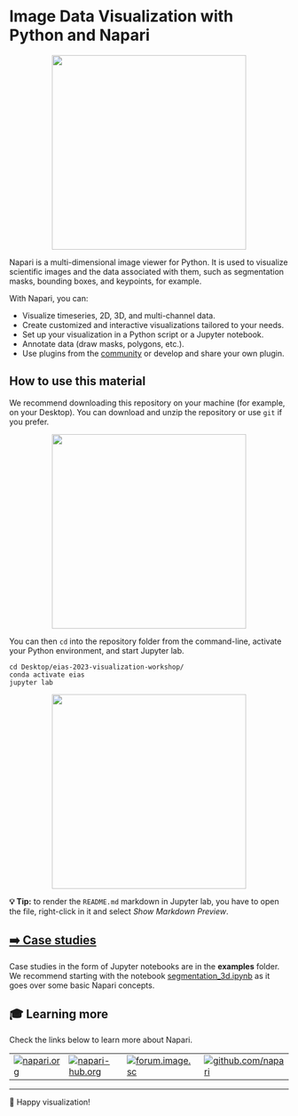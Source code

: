 

# Image Data Visualization with Python and Napari

<p align="center">
    <img src="https://gitlab.epfl.ch/center-for-imaging/eias-2023-visualization-workshop/-/raw/main/images/segmentation_fig.png" height="350">
</p>

Napari is a multi-dimensional image viewer for Python. It is used to visualize scientific images and the data associated with them, such as segmentation masks, bounding boxes, and keypoints, for example.

With Napari, you can:

- Visualize timeseries, 2D, 3D, and multi-channel data.
- Create customized and interactive visualizations tailored to your needs.
- Set up your visualization in a Python script or a Jupyter notebook.
- Annotate data (draw masks, polygons, etc.).
- Use plugins from the [community](https://www.napari-hub.org/) or develop and share your own plugin.

## How to use this material

We recommend downloading this repository on your machine (for example, on your Desktop). You can download and unzip the repository or use `git` if you prefer.

<p align="center">
    <img src="https://gitlab.epfl.ch/center-for-imaging/eias-2023-visualization-workshop/-/raw/main/images/zip_screenshot.png" height="350">
</p>

You can then `cd` into the repository folder from the command-line, activate your Python environment, and start Jupyter lab.

```
cd Desktop/eias-2023-visualization-workshop/
conda activate eias
jupyter lab
```

<p align="center">
    <img src="https://gitlab.epfl.ch/center-for-imaging/eias-2023-visualization-workshop/-/raw/main/images/jupyter_screenshot.png" height="350">
</p>

**💡 Tip:** to render the `README.md` markdown in Jupyter lab, you have to open the file, right-click in it and select *Show Markdown Preview*.

## [➡️ Case studies](examples/README.md)

Case studies in the form of Jupyter notebooks are in the **examples** folder. We recommend starting with the notebook [segmentation_3d.ipynb](examples/segmentation_3d.ipynb) as it goes over some basic Napari concepts.

## 🎓 Learning more
Check the links below to learn more about Napari.

<table>
  <tr>
    <td>
      <a href="https://napari.org/">
        <img src="https://github.com/MalloryWittwer/napari-workshop/blob/main/resources/napariOrg.svg?raw=true" alt="napari.org">
      </a>
    </td>
    <td>
      <a href="https://www.napari-hub.org/">
        <img src="https://github.com/MalloryWittwer/napari-workshop/blob/main/resources/napariHub.svg?raw=true" alt="napari-hub.org">
      </a>
    </td>
    <td>
      <a href="https://forum.image.sc/tag/napari">
        <img src="https://github.com/MalloryWittwer/napari-workshop/blob/main/resources/imageSC.svg?raw=true" alt="forum.image.sc">
      </a>
    </td>
    <td>
      <a href="https://github.com/napari/napari">
        <img src="https://github.com/MalloryWittwer/napari-workshop/blob/main/resources/gitHub.svg?raw=true" alt="github.com/napari">
      </a>
    </td>
  </tr>
</table>

----

🎉 Happy visualization!